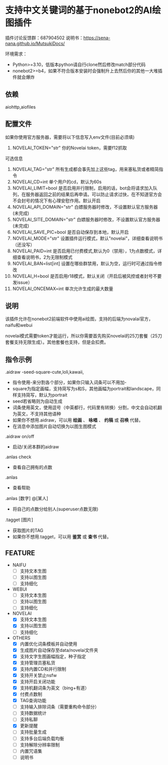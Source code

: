 # 支持中文关键词的基于nonebot2的AI绘图插件
插件讨论反馈群：687904502
说明书：https://sena-nana.github.io/MutsukiDocs/

环境需求：
- Python>=3.10，低版本python请自行clone然后修改match部分代码
- nonebot2>=b4，如果不符合版本安装时会强制升上去然后你的其他一大堆插件就会爆炸
## 依赖
aiohttp,aiofiles
## 配置文件
如果你使用官方服务器，需要将以下信息写入env文件(目前必须填)

1. NOVELAI_TOKEN="str"   你的Novelai token，需要f12抓取

可选信息

1. NOVELAI_TAG="str"   所有生成都会事先加上这些tag，用来塞私货或者精简指令
2. NOVELAI_CD=int   单个用户的cd，默认为60s
3. NOVELAI_LIMIT=bool   是否启用并行限制，启用的话，bot会将请求加入队列，在服务器返回之前的结果后再申请。可以防止请求过快，在不知道官方会不会封号的情况下有心理安慰作用。默认开启
4. NOVELAI_API_DOMAIN="str"  白嫖服务器时修改，不设置默认官方服务器(未完成)
5. NOVELAI_SITE_DOMAIN="str"  白嫖服务器时修改，不设置默认官方服务器(未完成)
6. NOVELAI_SAVE_PIC=bool  是否自动保存到本地，默认开启
7. NOVELAI_MODE="str"   设置插件运行模式，默认"novelai"，详细查看说明书（还没写）
8. NOVELAI_PAID=int   是否启用已付费模式,默认为0（禁用），1为点数模式，详细查看说明书，2为无限制模式
9. NOVELAI_BAN=list[int] 设置在哪些群禁用，默认为空，运行时可通过指令修改
10. NOVELAI_H=bool 是否启用r18模式，默认关闭（开启后被风控或者封号不要发issue）
10. NOVELAI_ONCEMAX=int 单次允许生成的最大数量

## 说明
该插件允许在nonebot2前端软件中使用ai绘图，支持的后端为novalai官方，naifu和webui

novelai模式需要token才能运行，所以你需要首先购买novelai的25刀套餐（25刀套餐支持无限生成）。其他套餐也支持，但是会扣费。
## 指令示例

.aidraw -seed-square-cute,loli,kawaii,
- 指令使用-来分割各个部分，如果你只输入词条可以不用加-
- square为指定画幅，支持简写为s和S，其他画幅为portrait和landscape，同样支持简写，默认为portrait
- seed若省略则为自动生成
- 词条使用英文，使用逗号（中英都行，代码里有转换）分割，中文会自动机翻为英文，不支持其他语种
- 如果你不想用.aidraw，可以用 **绘画** 、 **咏唱** 、 **约稿** 或 **召唤** 代替。
- 在消息中添加图片自动切换为以图生图模式

.aidraw on/off
- 启动/关闭本群的aidraw

.anlas check
- 查看自己拥有的点数

.anlas
- 查看帮助

.anlas [数字] @[某人]
- 将自己的点数分给别人(superuser点数无限)

.tagget [图片]
- 获取图片的TAG
- 如果你不想用.tagget，可以用 **鉴赏** 或 **查书** 代替。

## FEATURE
- NAIFU
    - [ ] 支持文本生图
    - [ ] 支持以图生图
    - [ ] 支持细化
- WEBUI
    - [ ] 支持文本生图
    - [ ] 支持以图生图
    - [ ] 支持细化
- NOVELAI
    - [x] 支持文本生图
    - [x] 支持以图生图
    - [ ] 支持细化
- OTHERS
    - [x] 内置优化词条模板并自动使用
    - [x] 生成图片自动保存至data/novelai文件夹
    - [x] 支持文字生图画幅指定，种子指定
    - [x] 支持管理员塞私货
    - [x] 支持内置CD和并行限制
    - [x] 支持开关禁止nsfw
    - [x] 支持开启关闭功能
    - [x] 支持机翻词条为英文（bing+有道）
    - [x] 付费点数制
    - [x] TAG查询功能
    - [ ] 支持输入排除词条（需要重构命令部分）
    - [ ] 支持数据统计
    - [ ] 支持私聊
    - [x] 更新提醒
    - [ ] 支持批量生成
    - [ ] 支持多台后端负载均衡
    - [ ] 支持解除分辨率限制
    - [ ] 内置咒语集
    - [ ] 说明书